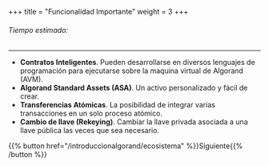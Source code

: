+++
title = "Funcionalidad Importante"
weight = 3
+++

###### Tiempo estimado:

---

- **Contratos Inteligentes**. Pueden desarrollarse en diversos lenguajes de programación para ejecutarse sobre la maquina virtual de Algorand (AVM).
- **Algorand Standard Assets (ASA)**. Un activo personalizado y fácil de crear.
- **Transferencias Atómicas**. La posibilidad de integrar varias transacciones en un solo proceso atómico.
- **Cambio de llave (Rekeying)**. Cambiar la llave privada asociada a una llave pública las veces que sea necesario.

{{% button href="/introduccionalgorand/ecosistema" %}}Siguiente{{% /button %}}